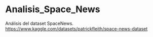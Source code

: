 # Analisis_Space_News
 Análisis del dataset SpaceNews.  https://www.kaggle.com/datasets/patrickfleith/space-news-dataset
